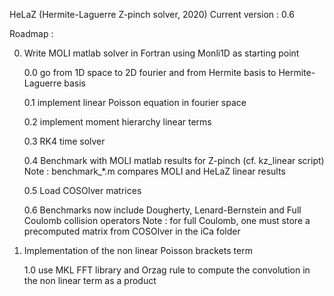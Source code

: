 HeLaZ (Hermite-Laguerre Z-pinch solver, 2020)
Current version : 0.6

Roadmap :

0. Write MOLI matlab solver in Fortran using Monli1D as starting point

	0.0 go from 1D space to 2D fourier and from Hermite basis to Hermite-Laguerre basis

	0.1 implement linear Poisson equation in fourier space

	0.2 implement moment hierarchy linear terms

	0.3 RK4 time solver

	0.4 Benchmark with MOLI matlab results for Z-pinch (cf. kz_linear script)
		Note : benchmark_*.m compares MOLI and HeLaZ linear results

	0.5 Load COSOlver matrices

	0.6 Benchmarks now include Dougherty, Lenard-Bernstein and Full Coulomb collision operators
	    Note : for full Coulomb, one must store a precomputed matrix from COSOlver in the iCa folder

1. Implementation of the non linear Poisson brackets term 

	1.0 use MKL FFT library and Orzag rule to compute the convolution in the non linear term as a product

